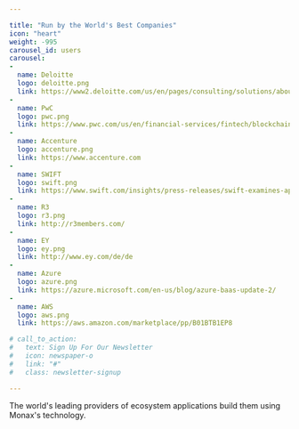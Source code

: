 ```yaml
---

title: "Run by the World's Best Companies"
icon: "heart"
weight: -995
carousel_id: users
carousel:
-
  name: Deloitte
  logo: deloitte.png
  link: https://www2.deloitte.com/us/en/pages/consulting/solutions/about-deloitte-consulting-services.html
-
  name: PwC
  logo: pwc.png
  link: https://www.pwc.com/us/en/financial-services/fintech/blockchain.html
-
  name: Accenture
  logo: accenture.png
  link: https://www.accenture.com
-
  name: SWIFT
  logo: swift.png
  link: https://www.swift.com/insights/press-releases/swift-examines-application-of-financial-business-standards-to-distributed-ledger-technology-and-smart-contracts
-
  name: R3
  logo: r3.png
  link: http://r3members.com/
-
  name: EY
  logo: ey.png
  link: http://www.ey.com/de/de
-
  name: Azure
  logo: azure.png
  link: https://azure.microsoft.com/en-us/blog/azure-baas-update-2/
-
  name: AWS
  logo: aws.png
  link: https://aws.amazon.com/marketplace/pp/B01BTB1EP8

# call_to_action:
#   text: Sign Up For Our Newsletter
#   icon: newspaper-o
#   link: "#"
#   class: newsletter-signup

---
```


The world's leading providers of ecosystem applications build them using Monax's technology.
